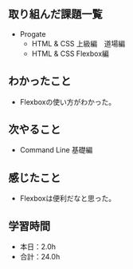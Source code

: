 ## 取り組んだ課題一覧
- Progate
  - HTML & CSS 上級編　道場編
  - HTML & CSS Flexbox編
## わかったこと
- Flexboxの使い方がわかった。
## 次やること
- Command Line 基礎編
## 感じたこと
- Flexboxは便利だなと思った。
## 学習時間
- 本日：2.0h
- 合計：24.0h

